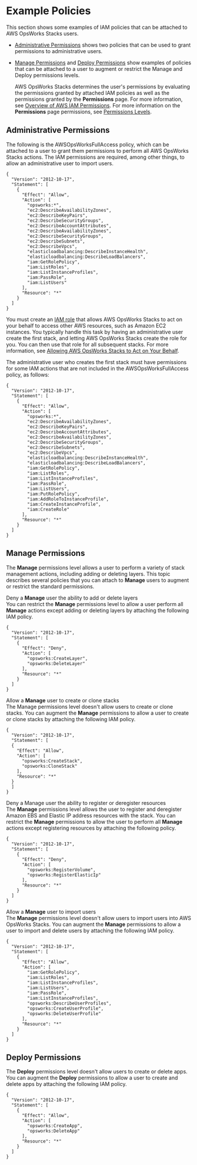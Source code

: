# Example Policies<a name="opsworks-security-users-examples"></a>

This section shows some examples of IAM policies that can be attached to AWS OpsWorks Stacks users\. 

+ [ Administrative Permissions](#opsworks-security-users-examples-admin) shows two policies that can be used to grant permissions to administrative users\.

+ [ Manage Permissions](#opsworks-security-users-examples-manage) and [ Deploy Permissions](#opsworks-security-users-examples-deploy) show examples of policies that can be attached to a user to augment or restrict the Manage and Deploy permissions levels\.

  AWS OpsWorks Stacks determines the user's permissions by evaluating the permissions granted by attached IAM policies as well as the permissions granted by the **Permissions** page\. For more information, see [Overview of AWS IAM Permissions](http://docs.aws.amazon.com/IAM/latest/UserGuide/PermissionsOverview.html)\. For more information on the **Permissions** page permissions, see [Permissions Levels](opsworks-security-users-standard.md)\.

## Administrative Permissions<a name="opsworks-security-users-examples-admin"></a>

The following is the AWSOpsWorksFullAccess policy, which can be attached to a user to grant them permissions to perform all AWS OpsWorks Stacks actions\. The IAM permissions are required, among other things, to allow an administrative user to import users\.

```
{
  "Version": "2012-10-17",
  "Statement": [
    {
      "Effect": "Allow",
      "Action": [
        "opsworks:*",
        "ec2:DescribeAvailabilityZones",
        "ec2:DescribeKeyPairs",
        "ec2:DescribeSecurityGroups",
        "ec2:DescribeAccountAttributes",
        "ec2:DescribeAvailabilityZones",
        "ec2:DescribeSecurityGroups",
        "ec2:DescribeSubnets",
        "ec2:DescribeVpcs",
        "elasticloadbalancing:DescribeInstanceHealth",
        "elasticloadbalancing:DescribeLoadBalancers",
        "iam:GetRolePolicy",
        "iam:ListRoles",
        "iam:ListInstanceProfiles",
        "iam:PassRole",
        "iam:ListUsers"
      ],
      "Resource": "*"
    }
  ]
}
```

You must create an [IAM role](http://docs.aws.amazon.com/IAM/latest/UserGuide/WorkingWithRoles.html) that allows AWS OpsWorks Stacks to act on your behalf to access other AWS resources, such as Amazon EC2 instances\. You typically handle this task by having an administrative user create the first stack, and letting AWS OpsWorks Stacks create the role for you\. You can then use that role for all subsequent stacks\. For more information, see [Allowing AWS OpsWorks Stacks to Act on Your Behalf](opsworks-security-servicerole.md)\.

The administrative user who creates the first stack must have permissions for some IAM actions that are not included in the AWSOpsWorksFullAccess policy, as follows:

```
{
  "Version": "2012-10-17",
  "Statement": [
    {
      "Effect": "Allow",
      "Action": [
        "opsworks:*",
        "ec2:DescribeAvailabilityZones",
        "ec2:DescribeKeyPairs",
        "ec2:DescribeAccountAttributes",
        "ec2:DescribeAvailabilityZones",
        "ec2:DescribeSecurityGroups",
        "ec2:DescribeSubnets",
        "ec2:DescribeVpcs",
        "elasticloadbalancing:DescribeInstanceHealth",
        "elasticloadbalancing:DescribeLoadBalancers",
        "iam:GetRolePolicy",
        "iam:ListRoles",
        "iam:ListInstanceProfiles",
        "iam:PassRole",
        "iam:ListUsers",
        "iam:PutRolePolicy",
        "iam:AddRoleToInstanceProfile",
        "iam:CreateInstanceProfile",
        "iam:CreateRole"
      ],
      "Resource": "*"
    }
  ]
}
```

## Manage Permissions<a name="opsworks-security-users-examples-manage"></a>

The **Manage** permissions level allows a user to perform a variety of stack management actions, including adding or deleting layers\. This topic describes several policies that you can attach to **Manage** users to augment or restrict the standard permissions\.

Deny a **Manage** user the ability to add or delete layers  
You can restrict the **Manage** permissions level to allow a user perform all **Manage** actions except adding or deleting layers by attaching the following IAM policy\.  

```
{
  "Version": "2012-10-17",
  "Statement": [
    {
      "Effect": "Deny",
      "Action": [
        "opsworks:CreateLayer",
        "opsworks:DeleteLayer"
      ],
      "Resource": "*"
    }
  ]
}
```

Allow a **Manage** user to create or clone stacks  
The Manage permissions level doesn't allow users to create or clone stacks\. You can augment the **Manage** permissions to allow a user to create or clone stacks by attaching the following IAM policy\.  

```
{
  "Version": "2012-10-17",
  "Statement": [
  {
    "Effect": "Allow",
    "Action": [
      "opsworks:CreateStack", 
      "opsworks:CloneStack"
    ],
    "Resource": "*"
  }
  ]
}
```

Deny a Manage user the ability to register or deregister resources  
The **Manage** permissions level allows the user to register and deregister Amazon EBS and Elastic IP address resources with the stack\. You can restrict the **Manage** permissions to allow the user to perform all **Manage** actions except registering resources by attaching the following policy\.  

```
{
  "Version": "2012-10-17",
  "Statement": [
    {
      "Effect": "Deny",
      "Action": [
        "opsworks:RegisterVolume",
        "opsworks:RegisterElasticIp"
      ],
      "Resource": "*"
    }
  ]
}
```

Allow a **Manage** user to import users  
The **Manage** permissions level doesn't allow users to import users into AWS OpsWorks Stacks\. You can augment the **Manage** permissions to allow a user to import and delete users by attaching the following IAM policy\.  

```
{
  "Version": "2012-10-17",
  "Statement": [
    {
      "Effect": "Allow",
      "Action": [
        "iam:GetRolePolicy",
        "iam:ListRoles",
        "iam:ListInstanceProfiles",
        "iam:ListUsers",
        "iam:PassRole",
        "iam:ListInstanceProfiles",
        "opsworks:DescribeUserProfiles",
        "opsworks:CreateUserProfile",
        "opsworks:DeleteUserProfile"
      ],
      "Resource": "*"
    }
  ]
}
```

## Deploy Permissions<a name="opsworks-security-users-examples-deploy"></a>

The **Deploy** permissions level doesn't allow users to create or delete apps\. You can augment the **Deploy** permissions to allow a user to create and delete apps by attaching the following IAM policy\.

```
{
  "Version": "2012-10-17",
  "Statement": [
    {
      "Effect": "Allow",
      "Action": [
        "opsworks:CreateApp",
        "opsworks:DeleteApp"
      ],
      "Resource": "*"
    }
  ]
}
```